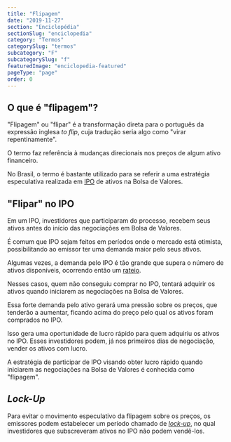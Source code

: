 ```yaml
---
title: "Flipagem"
date: "2019-11-27"
section: "Enciclopédia"
sectionSlug: "enciclopedia"
category: "Termos"
categorySlug: "termos"
subcategory: "F"
subcategorySlug: "f"
featuredImage: "enciclopedia-featured"
pageType: "page"
order: 0
---
```


## O que é "flipagem"?

"Flipagem" ou "flipar" é a transformação direta para o português da expressão inglesa *to flip*, cuja tradução seria algo como "virar repentinamente".

O termo faz referência à mudanças direcionais nos preços de algum ativo financeiro.

No Brasil, o termo é bastante utilizado para se referir a uma estratégia especulativa realizada em [IPO](/aprenda/renda-variavel/eventos-acionarios/ipo) de ativos na Bolsa de Valores.

## "Flipar" no IPO

Em um IPO, investidores que participaram do processo, recebem seus ativos antes do início das negociações em Bolsa de Valores. 

É comum que IPO sejam feitos em períodos onde o mercado está otimista, possibilitando ao emissor ter uma demanda maior pelo seus ativos.

Algumas vezes, a demanda pelo IPO é tão grande que supera o número de ativos disponíveis, ocorrendo então um [rateio](/enciclopedia/termos/r/rateio).

Nesses casos, quem não conseguiu comprar no IPO, tentará adquirir os ativos quando iniciarem as negociações na Bolsa de Valores.

Essa forte demanda pelo ativo gerará uma pressão sobre os preços, que tenderão a aumentar, ficando acima do preço pelo qual os ativos foram comprados no IPO.

Isso gera uma oportunidade de lucro rápido para quem adquiriu os ativos no IPO. Esses investidores podem, já nos primeiros dias de negociação, vender os ativos com lucro.

A estratégia de participar de IPO visando obter lucro rápido quando iniciarem as negociações na Bolsa de Valores é conhecida como "flipagem".

## *Lock-Up*

Para evitar o movimento especulativo da flipagem sobre os preços, os emissores podem estabelecer um período chamado de [*lock-up*](/enciclopedia/termos/l/lockup), no qual investidores que subscreveram ativos no IPO não podem vendê-los.
